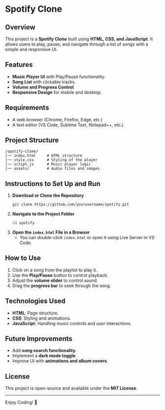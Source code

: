 # Spotify Clone

## Overview
This project is a **Spotify Clone** built using **HTML, CSS, and JavaScript**. It allows users to play, pause, and navigate through a list of songs with a simple and responsive UI.

## Features
- **Music Player UI** with Play/Pause functionality.
- **Song List** with clickable tracks.
- **Volume and Progress Control**.
- **Responsive Design** for mobile and desktop.

## Requirements
- A web browser (Chrome, Firefox, Edge, etc.)
- A text editor (VS Code, Sublime Text, Notepad++, etc.)

## Project Structure
```
/spotify-clone/
│── index.html     # HTML structure
│── style.css      # Styling of the player
│── script.js      # Music player logic
│── assets/        # Audio files and images
```

## Instructions to Set Up and Run
1. **Download or Clone the Repository**
   ```bash
   git clone https://github.com/yourusername/spotify.git
   ```
2. **Navigate to the Project Folder**
   ```bash
   cd spotify
   ```
3. **Open the `index.html` File in a Browser**
   - You can double-click `index.html` or open it using Live Server in VS Code.

## How to Use
1. Click on a song from the playlist to play it.
2. Use the **Play/Pause** button to control playback.
3. Adjust the **volume slider** to control sound.
4. Drag the **progress bar** to seek through the song.

## Technologies Used
- **HTML**: Page structure.
- **CSS**: Styling and animations.
- **JavaScript**: Handling music controls and user interactions.

## Future Improvements
- Add **song search functionality**.
- Implement a **dark mode toggle**.
- Improve UI with **animations and album covers**.

## License
This project is open-source and available under the **MIT License**.

---
Enjoy Coding! 🎵

